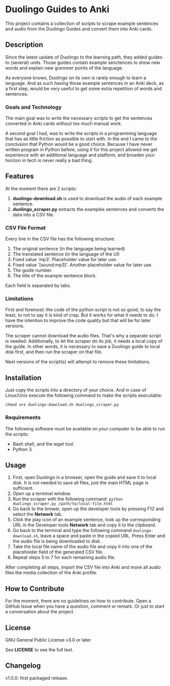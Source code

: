 # Duolingo Guides to Anki

This project contains a collection of scripts to scrape example sentences and audio from the Duolingo Guides
and convert them into Anki cards.

## Description

Since the latest update of Duolingo to the learning path, they added guides to (several) units. Those guides
contain example senctences to show new words and explain new grammer points of the language.

As everyone knows, Duolingo on its own is rarely enough to learn a language. And as such having those example
sentences in an Anki deck, as a first step, would be very useful to get some extra repetition of words and
sentences.

### Goals and Technology

The main goal was to write the necessary scripts to get the sentences converted in Anki cards without too
much manual work.

A second goal I had, was to write the scripts in a programming language that has as little friction as possible
to start with. In the end I came to the conclusion that Python would be a good choice. Because I have never
written program in Python before, using it for this project allowed me get experience with an additional language
and platform, and broaden your horizon in tech is never really a bad thing.

## Features

At the moment there are 2 scripts:

1. **duolingo-download.sh** is used to download the audio of each example sentence.
2. **duolingo_scraper.py** extracts the examples sentences and converts the data into a CSV file.

### CSV File Format

Every line in the CSV file has the following structure:

1. The original sentence (in the language being learned)
2. The translated sentence (in the language of the UI)
3. Fixed value 'mp3'. Placeholder value for later use.
4. Fixed value '[sound:mp3]'. Another placeholder value for later use.
5. The guide number.
6. The title of the example sentence block.

Each field is separated by tabs.

### Limitations

First and foremost: the code of the python script is not so good, to say the least, to not to say it is kind of
crap. But it works for what it needs to do. I have the intention to improve the code quality but that will be for
later versions.

The scraper cannot download the audio files. That's why a separate script is needed. Additionally, to let the scraper
do its job, it needs a local copy of the guide. In other words, it is necessary to save a Duolingo guide to local
disk first, and then run the scraper on that file.

Next versions of the script(s) will attempt to remove these limitations.

## Installation

Just copy the scripts into a directory of your choice. And in case of Linux/Unix execute the following command
to make the scripts executable:

`chmod u+x duolingo-download.sh duolingo_scraper.py`

### Requirements

The following software must be available on your computer to be able to run the scripts:

- Bash shell, and the wget tool.
- Python 3.

## Usage

1. First, open Duolingo in a browser, open the guide and save it to local disk. It is not needed to save all files,
   just the main HTML page is sufficient.
2. Open up a terminal window.
3. Run the scraper with the following command: `python duolingo_scraper.py /path/to/local-file.html`
4. Go back to the brower, open up the developer tools by pressing F12 and select the **Network** tab.
5. Click the play icon of an example sentence, look up the corresponding URL in the Developer tools **Network** tab
   and copy it to the clipboard.
6. Go back to the terminal and type the following command `duolingo-download.sh`, leave a space and paste in the copied
   URL. Press Enter and the audio file is being downloaded to disk.
7. Take the local file name of the audio file and copy it into one of the placeholder field of the generated CSV file.
8. Repeat steps 5 to 7 for each remaining audio file.

After completing all steps, import the CSV file into Anki and move all audio files the media collection of the Anki
profile.

## How to Contribute

For the moment, there are no guidelines on how to contribute. Open a GitHub Issue when you have a question,
comment or remark. Or just to start a conversation about the project.

## License

GNU General Public License v3.0 or later

See **LICENSE** to see the full text.

## Changelog

v1.0.0: first packaged release.